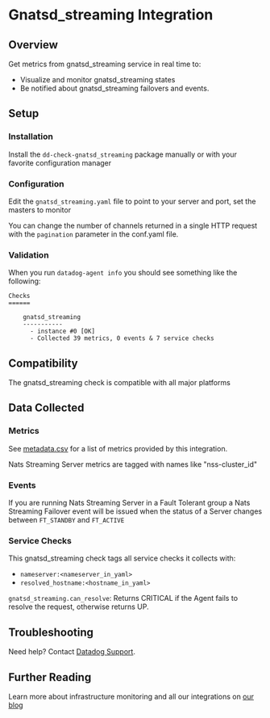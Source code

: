 # Gnatsd_streaming Integration

## Overview

Get metrics from gnatsd_streaming service in real time to:

* Visualize and monitor gnatsd_streaming states
* Be notified about gnatsd_streaming failovers and events.

## Setup
### Installation

Install the `dd-check-gnatsd_streaming` package manually or with your favorite configuration manager

### Configuration

Edit the `gnatsd_streaming.yaml` file to point to your server and port, set the masters to monitor

You can change the number of channels returned in a single HTTP request with the `pagination` parameter
in the conf.yaml file.

### Validation

When you run `datadog-agent info` you should see something like the following:

    Checks
    ======

        gnatsd_streaming
        -----------
          - instance #0 [OK]
          - Collected 39 metrics, 0 events & 7 service checks

## Compatibility

The gnatsd_streaming check is compatible with all major platforms

## Data Collected
### Metrics

See [metadata.csv][1] for a list of metrics provided by this integration.

Nats Streaming Server metrics are tagged with names like "nss-cluster_id"

### Events

If you are running Nats Streaming Server in a Fault Tolerant group a Nats Streaming Failover event will be issued
when the status of a Server changes between `FT_STANDBY` and `FT_ACTIVE`

### Service Checks
This gnatsd_streaming check tags all service checks it collects with:

  * `nameserver:<nameserver_in_yaml>`
  * `resolved_hostname:<hostname_in_yaml>`

`gnatsd_streaming.can_resolve`:
Returns CRITICAL if the Agent fails to resolve the request, otherwise returns UP.

## Troubleshooting
Need help? Contact [Datadog Support][2].

## Further Reading
Learn more about infrastructure monitoring and all our integrations on [our blog][3]


[1]: https://github.com/DataDog/datadog-sdk-testing/blob/master/lib/config/metadata.csv
[2]: http://docs.datadoghq.com/help/
[3]: https://www.datadoghq.com/blog/
